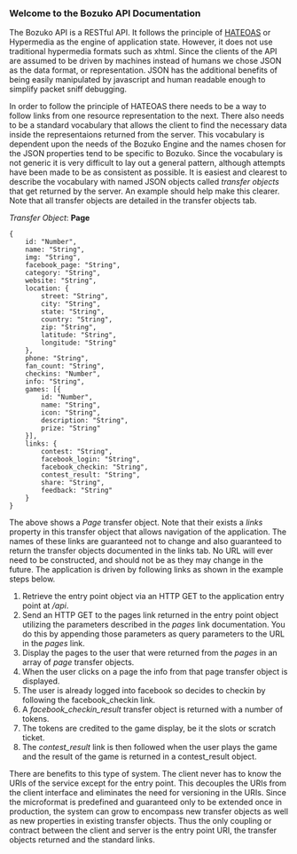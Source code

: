 ### Welcome to the Bozuko API Documentation

The Bozuko API is a RESTful API. It follows the principle of [HATEOAS](http://en.wikipedia.org/wiki/HATEOAS) or Hypermedia as the engine of application state. However, it does not use traditional hypermedia formats such as xhtml. Since the clients of the API are assumed to be driven by machines instead of humans we chose JSON as the data format, or representation. JSON has the additional benefits of being easily manipulated by javascript and human readable enough to simplify packet sniff debugging.

In order to follow the principle of HATEOAS there needs to be a way to follow links from one resource representation to the next. There also needs to be a standard vocabulary that allows the client to find the necessary data inside the representaions returned from the server. This vocabulary is dependent upon the needs of the Bozuko Engine and the names chosen for the JSON properties tend to be specific to Bozuko. Since the vocabulary is not generic it is very difficult to lay out a general pattern, although attempts have been made to be as consistent as possible. It is easiest and clearest to describe the vocabulary with named JSON objects called *transfer objects* that get returned by the server. An example should help make this clearer. Note that all transfer objects are detailed in the transfer objects tab.

*Transfer Object*: **Page**

    {
        id: "Number",
        name: "String",
        img: "String",
        facebook_page: "String",
        category: "String",
        website: "String",
        location: {
            street: "String",
            city: "String",
            state: "String",
            country: "String",
            zip: "String",
            latitude: "String",
            longitude: "String"
        },
        phone: "String",
        fan_count: "String",
        checkins: "Number",
        info: "String",
        games: [{
            id: "Number",
            name: "String",
            icon: "String",
            description: "String",
            prize: "String"
        }],
        links: {
            contest: "String",
            facebook_login: "String",
            facebook_checkin: "String",
            contest_result: "String",
            share: "String",
            feedback: "String"
        }
    }

The above shows a *Page* transfer object. Note that their exists a *links* property in this transfer object that allows navigation of the application. The names of these links are guaranteed not to change and also guaranteed to return the transfer objects documented in the links tab. No URL will ever need to be constructed, and should not be as they may change in the future. The application is driven by following links as shown in the example steps below.

1. Retrieve the entry point object via an HTTP GET to the application entry point at */api*. 
2. Send an HTTP GET to the pages link returned in the entry point object utilizing the parameters described in the *pages* link documentation. You do this by appending those parameters as query parameters to the URL in the *pages* link.
3. Display the pages to the user that were returned from the *pages* in an array of *page* transfer objects.
4. When the user clicks on a page the info from that page transfer object is displayed. 
5. The user is already logged into facebook so decides to checkin by following the facebook_checkin link.
6. A *facebook_checkin_result* transfer object is returned with a number of tokens. 
7. The tokens are credited to the game display, be it the slots or scratch ticket.
8. The *contest_result* link is then followed when the user plays the game and the result of the game is returned in a contest_result object.


There are benefits to this type of system. The client never has to know the URIs of the service except for the entry point. This decouples the URIs from the client interface and eliminates the need for versioning in the URIs. Since the microformat is predefined and guaranteed only to be extended once in production, the system can grow to encompass new transfer objects as well as new properties in existing transfer objects. Thus the only coupling or contract between the client and server is the entry point URI, the transfer objects returned and the standard links.
